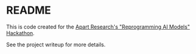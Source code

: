 # README

This is code created for the [Apart Research's "Reprogramming AI Models" Hackathon](https://www.apartresearch.com/event/reprogramming-ai-models-hackathon).

See the project writeup for more details.